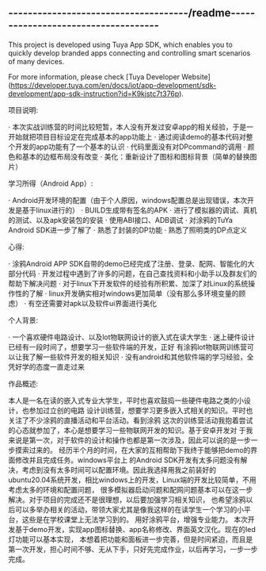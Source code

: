 -------------------------------------/readme\------------------------------------
-------------------------------------------------------------------------------
This project is developed using Tuya App SDK, which enables you to quickly develop
    branded apps connecting and controlling smart scenarios of many devices.

For more information, please check [Tuya Developer Website]
(https://developer.tuya.com/en/docs/iot/app-development/sdk-development/app-sdk-instruction?id=K9kjstc7t376p).


项目说明:


· 本次实战训练营的时间比较短暂，本人没有开发过安卓app的相关经验，于是一
  开始就把项目目标设定在完成基本的app功能上
· 通过阅读demo的基本代码对整个开发的app功能有了一个基本的认识
· 代码里面没有对DPcommand的调用
· 颜色和基本的边框布局没有改变
· 美化：重新设计了图标和图标背景（简单的替换图片）



学习所得（Android App）:


· Android开发环境的配置（由于个人原因，windows配置总是出现错误，本次开发是基于linux进行的）
· BUILD生成带有签名的APK
· 进行了模拟器的调试、真机的测试、以及apk安装包的安装
· 使用ABI接口、ADB调试
· 对涂鸦的TuYa Android SDK进一步了解了
· 熟悉了封装的DP功能
· 熟悉了照明类的DP点定义



心得:


· 涂鸦Android APP SDK自带的demo已经完成了注册、登录、配网、智能化的大部分代码
· 开发过程中遇到了许多的问题，在自己查找资料和小助手以及群友们的帮助下解决问题
· 对于linux下开发软件的经验有所积累、加深了对Linux的系统操作性的了解
· linux开发确实相对windows更加简单（没有那么多环境变量的顾虑）
· 有空还需要对apk以及软件ui界面进行美化



个人背景:


· 一个喜欢硬件电路设计、以及lot物联网设计的嵌入式在读大学生
· 迷上硬件设计已经有一段时间了，想要学习一些软件端的开发，正好
  有涂鸦lot物联网训练营可以让我了解一些软件开发的相关知识
· 没有android和其他软件端的学习经验，全凭好学的态度一直走过来




作品概述:



本人是一名在读的嵌入式专业大学生，平时也喜欢鼓捣一些硬件电路之类的小设计，也参加过立创的电路
设计训练营，想要学习更多嵌入式相关的知识。平时也关注了不少涂鸦的直播活动和平台活动。看到涂鸦
这次的训练营活动我抱着尝试的心态就参加了，本心是想要学习一些物联网开发的知识。基于安卓开发对
于我来说是第一次，对于软件的设计和操作也都是第一次涉及，因此可以说的是一步一步摸索过来的。
经历半个月的时间，在大家的互相帮助下我终于能够把demo的界面修改并且完成任务。windows平台上
的Android SDK开发有太多问题没有解决，考虑到没有太多时间可以配置环境。因此我选择用我之前装好的
ubuntu20.04系统开发，相比windows上的开发，Linux端的开发比较简单，不用考虑太多的环境和配置问题，
很多模拟器启动问题和配网问题基本可以在这一步解决。对于项目的完成还不是很理想，以后要加强学习相关知识，
也希望涂鸦以后可以多举办相关的活动，带领大家尤其是像我这样的在读学生一个学习的小平台，这些是在学校课堂上无法学习到的。
用好涂鸦平台，增强专业能力。
本次开发基于demo开发，实现app图标替换、app名称修改、界面英文汉化。现在的led灯功能可以基本实现，
本想着把功能和面板进一步完善，但是时间紧迫，而且是第一次开发，担心时间不够、无从下手，只好先完成作业，以后再学习，一步一步完成。

